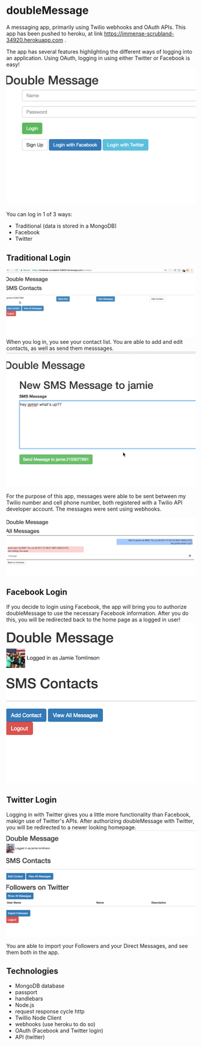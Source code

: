 # doubleMessage
A messaging app, primarily using Twilio webhooks and OAuth APIs.
This app has been pushed to heroku, at link https://immense-scrubland-34920.herokuapp.com .

The app has several features highlighting the different ways of logging into an application. Using OAuth, logging in using either Twitter or Facebook is easy!
![](imgs/home.png)

You can log in 1 of 3 ways:
- Traditional (data is stored in a MongoDB)
- Facebook
- Twitter

## Traditional Login
![](imgs/contacts.png)
When you log in, you see your contact list. You are able to add and edit contacts, as well as send them messsages. 
![](imgs/createMessage.png)

For the purpose of this app,
messages were able to be sent between my Twilio number and cell phone number, both registered with a Twilio API developer account. The messages were sent using webhooks.

![](imgs/individualMsg.png)

## Facebook Login
If you decide to login using Facebook, the app will bring you to authorize doubleMessage to use the necessary Facebook information. After you do this, you will be redirected back to the home page as a logged in user!
![](imgs/fbHome.png)

## Twitter Login
Logging in with Twitter gives you a little more functionality than Facebook, makign use of Twitter's APIs. After authorizing doubleMessage with Twitter, you will be redirected to a newer looking homepage.
![](imgs/twitterHome.png)

You are able to import your Followers and your Direct Messages, and see them both in the app.

## Technologies
- MongoDB database
- passport
- handlebars
- Node.js
- request response cycle http
- Twillio Node Client
- webhooks (use heroku to do so)
- OAuth (Facebook and Twitter login)
- API (twitter)
